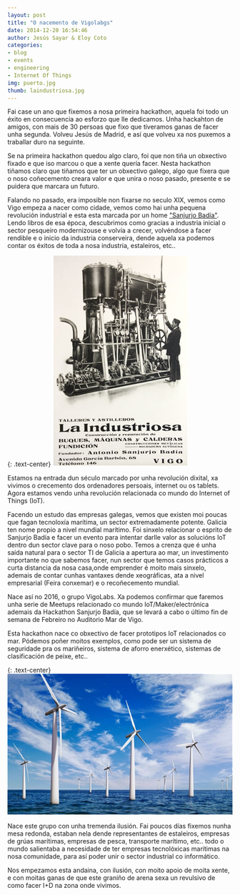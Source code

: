 ```yaml
---
layout: post
title: "O nacemento de Vigolabgs"
date: 2014-12-20 16:54:46
author: Jesús Sayar & Eloy Coto
categories:
- blog
- events
- engineering
- Internet Of Things
img: puerto.jpg
thumb: laindustriosa.jpg
---
```


Fai case un ano que fixemos a nosa primeira hackathon, aquela foi todo un éxito
en consecuencia ao esforzo que lle dedicamos. Unha hackahton de amigos, con
mais de 30 persoas que fixo que tiveramos ganas de facer unha segunda. Volveu
Jesús de Madrid, e así que volveu xa nos puxemos a traballar duro na seguinte.

<!--more-->

Se na primeira hackathon quedou algo claro, foi que non tiña un obxectivo
fixado e que iso marcou o que a xente quería facer. Nesta hackathon tiñamos
claro que tiñamos que ter un obxectivo galego, algo que fixera que o noso
coñecemento creara valor e que unira o noso pasado, presente e se puidera que
marcara un futuro.


Falando no pasado, era imposible non fixarse no seculo XIX, vemos como Vigo
empeza a nacer como cidade, vemos como hai unha pequena revolución industrial e
esta esta marcada por un home ["Sanjurjo
Badía"](http://www.vigoe.es/vigo/mas-vigo/item/4950-antonio-sanjurjo-badia-el-visionario-autodidacta).
Lendo libros de esa época, descubrimos como gracias a industria inicial o
sector pesqueiro modernizouse e volvía a crecer, volvéndose a facer rendible e
o inicio da industria conserveira, dende aquela xa podemos contar os éxitos de
toda a nosa industria, estaleiros, etc..

{: .text-center}
![La industriosa](/assets/img/blog/laindustriosa.jpg)

Estamos na entrada dun século marcado por unha revolución dixital, xa vivimos o
crecemento dos ordenadores persoais, internet ou os tablets.  Agora estamos
vendo unha revolución relacionada co mundo do Internet of Things (IoT).

Facendo un estudo das empresas galegas, vemos que existen moi poucas que fagan
tecnoloxía marítima, un sector extremadamente potente. Galicia ten nome propio
a nivel mundial marítimo. Foi sinxelo relacionar o esprito de Sanjurjo Badía e
facer un evento para intentar darlle valor as solucións IoT dentro dun sector
clave para o noso pobo. Temos a crenza que é unha saída natural para o sector
TI de Galicia a apertura ao mar, un investimento importante no que sabemos
facer, nun sector que temos casos prácticos a curta distancia da nosa casa,onde
emprender é moito mais sinxelo, ademais de contar cunhas vantaxes dende
xeográficas, ata a nivel empresarial (Feira conxemar) e o recoñecemento
mundial.

Nace así no 2016, o grupo VigoLabs. Xa podemos confirmar que faremos unha serie
de Meetups relacionado co mundo IoT/Maker/electrónica ademais da Hackathon
Sanjurjo Badía, que se levará a cabo o último fin de semana de Febreiro no
Auditorio Mar de Vigo.

Esta hackathon nace co obxectivo de facer prototipos IoT relacionados co mar.
Pódemos poñer moitos exemplos, como pode ser un sistema de seguridade pra os
mariñeiros, sistema de aforro enerxético, sistemas de clasificación de peixe,
etc..

{: .text-center}
![wind farm](/assets/img/wind_farm.jpg)

Nace este grupo con unha tremenda ilusión. Fai poucos días fixemos nunha mesa
redonda, estaban nela dende representantes de estaleiros, empresas de grúas
marítimas, empresas de pesca, transporte marítimo, etc.. todo o mundo
salientaba a necesidade de ter empresas tecnolóxicas marítimas na nosa
comunidade, para así poder unir o sector industrial co informático.

Nos empezamos esta andaina, con ilusión, con moito apoio de moita xente, e con
moitas ganas de que este graniño de arena sexa un revulsivo de como facer I+D
na zona onde vivimos.

